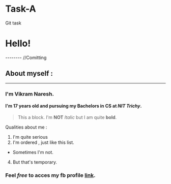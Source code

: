 # Task-A
Git task
# Hello!
-------- //Comitting
## About myself :
___________________
### I'm Vikram Naresh.
#### I'm 17 years old and pursuing my **Bachelors in CS** at *NIT Trichy*. 
> This a block. 
> I'm **NOT** *Italic* but I am quite **bold**.

Qualities about me :
1. I'm quite serious
2. I'm ordered , just like this list.
- Sometimes I'm not.
4. But that's temporary.

### Feel *free* to acces my fb profile [link](https://www.facebook.com/vikram.naresh.7).
